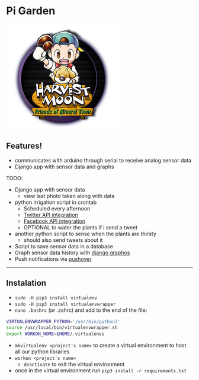 # Pi Garden

![Harvest moon logo](harvest-moon-logo.jpg)

## Features!
* communicates with arduino through serial to receive analog sensor data
* Django app with sensor data and graphs

TODO:
* Django app with sensor data
    * view last photo taken along with data
* python irrigation script in crontab
    * Scheduled every afternoon
    * [Twitter API integration](https://github.com/bear/python-twitter)
    * [Facebook API integration](http://nodotcom.org/python-facebook-tutorial.html)
    * OPTIONAL to water the plants if i send a tweet
* another python script to sense when the plants are thirsty
    * should also send tweets about it
* Script to save sensor data in a database
* Graph sensor data history with [django graphos](https://github.com/agiliq/django-graphos)
* Push notifications via [pushover](https://pushover.net/)

-------

## Instalation

* `sudo -H pip3 install virtualenv`
* `sudo -H pip3 install virtualenvwrapper`
* `nano .bashrc` (or .zshrc) and add to the end of the file:
```sh
VIRTUALENVWRAPPER_PYTHON='/usr/bin/python3'
source /usr/local/bin/virtualenvwrapper.sh
export WORKON_HOME=$HOME/.virtualenvs
```
* `mkvirtualenv <project's name>` to create a virtual environment to host all our python libraries
* `workon <project's name>`
    * `deactivate` to exit the virtual environment
* once in the virtual environment run `pip3 install -r requirements.txt`